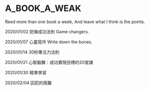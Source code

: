 # A_BOOK_A_WEAK
Reed more than one book a week, And leave what I think is the points.   

2020/01/02 防彈成功法則 Game changers.

2020/01/07 心靈寫作 Write down the bones.

2020/01/14 30秒專注力法則

2020/01/21 心智鍛鍊：成功實現目標的20堂課

2020/01/30 精準學習

2020/02/04 囚犯的兩難
